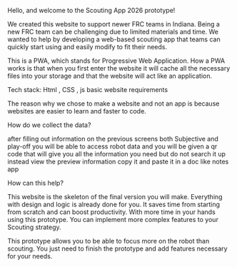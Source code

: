 Hello, and welcome to the Scouting App 2026 prototype!


We created this website to support newer FRC teams in Indiana. Being a new FRC team can be challenging due to limited materials and time. We wanted to help by developing a web-based scouting app that teams can quickly start using and easily modify to fit their needs.


This is a PWA, which stands for Progressive Web Application.
How a PWA works is that when you first enter the website it will cache all the necessary files into your storage and that the website will act like an application.






Tech stack: Html , CSS , js
basic website requirements




The reason why we chose to make a website and not an app is because websites are easier to learn and faster to code.


How do we collect the data?


after filling out information on the previous screens both Subjective and play-off you will be able to access robot data and you will be given a qr code that will give you all the information you need but
do not search it up instead view the preview information copy it and paste it in a doc like notes app




How can this help?


This website is the skeleton of the final version you will make. Everything with design and logic is already done for you. It saves time from starting from scratch and can boost productivity. With more time in your hands using this prototype. You can implement more complex features to your Scouting strategy.


This prototype allows you to be able to focus more on the robot than scouting. You just need to finish the prototype and add features necessary for your needs.




